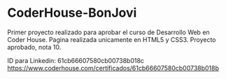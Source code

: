 # CoderHouse-BonJovi

Primer proyecto realizado para aprobar el curso de Desarrollo Web en Coder House.
Pagina realizada unicamente en HTML5 y CSS3.
Proyecto aprobado, nota 10.

ID para Linkedin: 61cb66607580cb00738b018c
https://www.coderhouse.com/certificados/61cb66607580cb00738b018b
